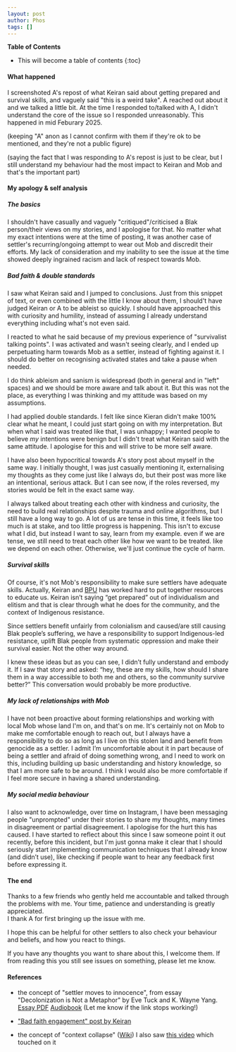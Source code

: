 ```yaml
---
layout: post
author: Phos
tags: []
---
```



**Table of Contents**
* This will become a table of contents
{:toc}


#### What happened 

I screenshoted A's repost of what Keiran said about getting prepared and survival skills, and vaguely said "this is a weird take". A reached out about it and we talked a little bit. At the time I responded to/talked with A, I didn't understand the core of the issue so I responded unreasonably.
This happened in mid Feburary 2025.

(keeping "A" anon as I cannot confirm with them if they're ok to be mentioned, and they're not a public figure)

(saying the fact that I was responding to A's repost is just to be clear, but I still understand my behaviour had the most impact to Keiran and Mob and that's the important part) 


#### My apology & self analysis

##### The basics

I shouldn't have casually and vaguely "critiqued"/criticised a Blak person/their views on my stories, and I apologise for that. No matter what my exact intentions were at the time of posting, it was another case of settler's recurring/ongoing attempt to wear out Mob and discredit their efforts. My lack of consideration and my inability to see the issue at the time showed deeply ingrained racism and lack of respect towards Mob. 


##### Bad faith & double standards

I saw what Keiran said and I jumped to conclusions. Just from this snippet of text, or even combined with the little I know about them, I should't have judged Keiran or A to be ableist so quickly. I should have approached this with curiosity and humility, instead of assuming I already understand everything including what's not even said.  

I reacted to what he said because of my previous experience of "survivalist talking points". I was activated and wasn't seeing clearly, and I ended up perpetuating harm towards Mob as a settler, instead of fighting against it. I should do better on recognising activated states and take a pause when needed. 

I do think ableism and sanism is widespread (both in general and in "left" spaces) and we should be more aware and talk about it. But this was not the place, as everything I was thinking and my attitude was based on my assumptions.

I had applied double standards. I felt like since Kieran didn't make 100% clear what he meant, I could just start going on with my interpretation. But when what I said was treated like that, I was unhappy; I wanted people to believe *my* intentions were benign but I didn't treat what Keiran said with the same attitude. I apologise for this and will strive to be more self aware.  

I have also been hypocritical towards A's story post about myself in the same way. I initially thought, I was just casually mentioning it, externalising my thoughts as they come just like I always do, but their post was more like an intentional, serious attack. But I can see now, if the roles reversed, my stories would be felt in the exact same way. 

I always talked about treating each other with kindness and curiosity, the need to build real relationships despite trauma and online algorithms, but I still have a long way to go. A lot of us are tense in this time, it feels like too much is at stake, and too little progress is happening. This isn't to excuse what I did, but instead I want to say, learn from my example. even if we are tense, we still need to treat each other like how we want to be treated. like we depend on each other. Otherwise, we'll just continue the cycle of harm.


##### Survival skills

Of course, it's not Mob's responsibility to make sure settlers have adequate skills. Actually, Keiran and [BPU](https://www.blackpeoplesunion.org/) has worked hard to put together resources to educate us. Keiran isn’t saying “get prepared” out of individualism and elitism and that is clear through what he does for the community, and the context of Indigenous resistance.

Since settlers benefit unfairly from colonialism and caused/are still causing Blak people’s suffering, we have a responsibility to support Indigenous-led resistance, uplift Blak people from systematic oppression and make their survival easier. Not the other way around.

I knew these ideas but as you can see, I didn’t fully understand and embody it. If I saw that story and asked: “hey, these are my skills, how should I share them in a way accessible to both me and others, so the community survive better?” This conversation would probably be more productive.


##### My lack of relationships with Mob

I have not been proactive about forming relationships and working with local Mob whose land I'm on, and that's on me. It's certainly not on Mob to make me comfortable enough to reach out, but I always have a responsibility to do so as long as I live on this stolen land and benefit from genocide as a settler. I admit I’m uncomfortable about it in part because of being a settler and afraid of doing something wrong, and I need to work on this, including building up basic understanding and history knowledge, so that I am more safe to be around. I think I would also be more comfortable if I feel more secure in having a shared understanding.


##### My social media behaviour

I also want to acknowledge, over time on Instagram, I have been messaging people "unprompted" under their stories to share my thoughts, many times in disagreement or partial disagreement. I apologise for the hurt this has caused. I have started to reflect about this since I saw someone point it out recently, before this incident, but I'm just gonna make it clear that I should seriously start implementing communication techniques that I already know (and didn’t use), like checking if people want to hear any feedback first before expressing it.


#### The end

Thanks to a few friends who gently held me accountable and talked through the problems with me. Your time, patience and understanding is greatly appreciated.  
I thank A for first bringing up the issue with me. 

I hope this can be helpful for other settlers to also check your behaviour and beliefs, and how you react to things.

If you have any thoughts you want to share about this, I welcome them. If from reading this you still see issues on something, please let me know. 


#### References

- the concept of "settler moves to innocence", from essay "Decolonization is Not a Metaphor" by Eve Tuck and K. Wayne Yang. [Essay PDF](https://clas.osu.edu/sites/clas.osu.edu/files/Tuck%20and%20Yang%202012%20Decolonization%20is%20not%20a%20metaphor.pdf) [Audiobook](https://www.youtube.com/playlist?list=PLUn2YozZnB_0BaIujdJA0BCb3jrBMwxMq) (Let me know if the link stops working!)
 
- ["Bad faith engagement" post by Keiran](https://www.instagram.com/p/DGAccOSTqIO/)

- the concept of "context collapse" ([Wiki](https://en.wikipedia.org/wiki/Context_collapse)) I also saw [this video](https://youtu.be/QEJpZjg8GuA) which touched on it 